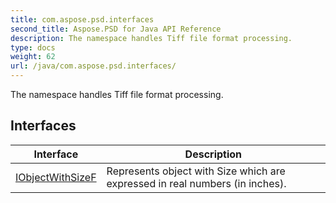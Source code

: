 ```yaml
---
title: com.aspose.psd.interfaces
second_title: Aspose.PSD for Java API Reference
description: The namespace handles Tiff file format processing.
type: docs
weight: 62
url: /java/com.aspose.psd.interfaces/
---
```



The namespace handles Tiff file format processing.


## Interfaces

| Interface | Description |
| --- | --- |
| [IObjectWithSizeF](../com.aspose.psd.interfaces/iobjectwithsizef) | Represents object with Size which are expressed in real numbers (in inches). |
